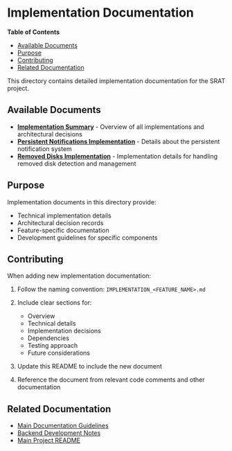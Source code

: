 # Implementation Documentation

<!-- START doctoc generated TOC please keep comment here to allow auto update -->
<!-- DON'T EDIT THIS SECTION, INSTEAD RE-RUN doctoc TO UPDATE -->

**Table of Contents**

- [Available Documents](#available-documents)
- [Purpose](#purpose)
- [Contributing](#contributing)
- [Related Documentation](#related-documentation)

<!-- END doctoc generated TOC please keep comment here to allow auto update -->

This directory contains detailed implementation documentation for the SRAT project.

## Available Documents

- **[Implementation Summary](IMPLEMENTATION_SUMMARY.md)** - Overview of all implementations and architectural decisions
- **[Persistent Notifications Implementation](IMPLEMENTATION_PERSISTENT_NOTIFICATIONS.md)** - Details about the persistent notification system
- **[Removed Disks Implementation](IMPLEMENTATION_REMOVED_DISKS.md)** - Implementation details for handling removed disk detection and management

## Purpose

Implementation documents in this directory provide:

- Technical implementation details
- Architectural decision records
- Feature-specific documentation
- Development guidelines for specific components

## Contributing

When adding new implementation documentation:

1. Follow the naming convention: `IMPLEMENTATION_<FEATURE_NAME>.md`
2. Include clear sections for:
   - Overview
   - Technical details
   - Implementation decisions
   - Dependencies
   - Testing approach
   - Future considerations

3. Update this README to include the new document
4. Reference the document from relevant code comments and other documentation

## Related Documentation

- [Main Documentation Guidelines](../DOCUMENTATION_GUIDELINES.md)
- [Backend Development Notes](../../backend/NOTES.md)
- [Main Project README](../../README.md)
